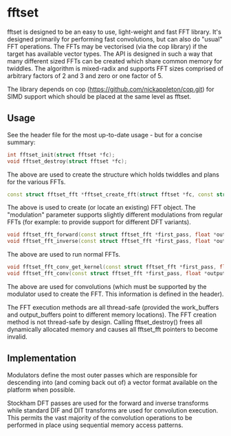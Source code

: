 # fftset

fftset is designed to be an easy to use, light-weight and fast FFT library. It's designed primarily for performing fast convolutions, but can also do "usual" FFT operations. The FFTs may be vectorised (via the cop library) if the target has available vector types. The API is designed in such a way that many different sized FFTs can be created which share common memory for twiddles. The algorithm is mixed-radix and supports FFT sizes comprised of arbitrary factors of 2 and 3 and zero or one factor of 5.

The library depends on cop (https://github.com/nickappleton/cop.git) for SIMD support which should be placed at the same level as fftset.

## Usage

See the header file for the most up-to-date usage - but for a concise summary:

```c++
int fftset_init(struct fftset *fc);
void fftset_destroy(struct fftset *fc);
```

The above are used to create the structure which holds twiddles and plans for the various FFTs.

```c++
const struct fftset_fft *fftset_create_fft(struct fftset *fc, const struct fftset_modulation *modulation, unsigned complex_bins);
```

The above is used to create (or locate an existing) FFT object. The "modulation" parameter supports slightly different modulations from regular FFTs (for example: to provide support for different DFT variants).

```c++
void fftset_fft_forward(const struct fftset_fft *first_pass, float *output_buf, const float *input_buf, float *work_buf);
void fftset_fft_inverse(const struct fftset_fft *first_pass, float *output_buf, const float *input_buf, float *work_buf);
```

The above are used to run normal FFTs.

```c++
void fftset_fft_conv_get_kernel(const struct fftset_fft *first_pass, float *output_buf, const float *input_buf);
void fftset_fft_conv(const struct fftset_fft *first_pass, float *output_buf, const float *input_buf, const float *kernel_buf, float *work_buf);
```

The above are used for convolutions (which must be supported by the modulator used to create the FFT. This information is defined in the header).

The FFT execution methods are all thread-safe (provided the work_buffers and output_buffers point to different memory locations). The FFT creation method is not thread-safe by design. Calling fftset_destroy() frees all dynamically allocated memory and causes all fftset_fft pointers to become invalid.

## Implementation

Modulators define the most outer passes which are responsible for descending into (and coming back out of) a vector format available on the platform when possible.

Stockham DFT passes are used for the forward and inverse transforms while standard DIF and DIT transforms are used for convolution execution. This permits the vast majority of the convolution operations to be performed in place using sequential memory access patterns.


